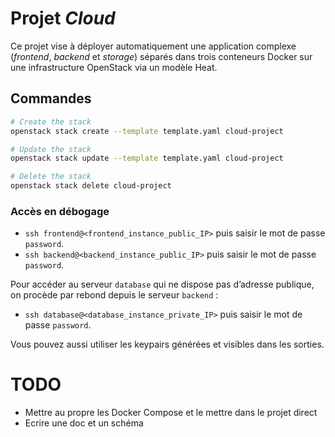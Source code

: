 # Projet <i>Cloud</i>

Ce projet vise à déployer automatiquement une application complexe (<i>frontend</i>, <i>backend</i> et <i>storage</i>) séparés dans trois conteneurs Docker sur une infrastructure OpenStack via un modèle Heat.

## Commandes

```bash
# Create the stack
openstack stack create --template template.yaml cloud-project

# Update the stack
openstack stack update --template template.yaml cloud-project

# Delete the stack
openstack stack delete cloud-project
```

### Accès en débogage

* `ssh frontend@<frontend_instance_public_IP>` puis saisir le mot de passe `password`.
* `ssh backend@<backend_instance_public_IP>` puis saisir le mot de passe `password`.

Pour accéder au serveur `database` qui ne dispose pas d’adresse publique, on procède par rebond depuis le serveur `backend` :

* `ssh database@<database_instance_private_IP>` puis saisir le mot de passe `password`.

Vous pouvez aussi utiliser les keypairs générées et visibles dans les sorties.

# TODO
- Mettre au propre les Docker Compose et le mettre dans le projet direct
- Ecrire une doc et un schéma